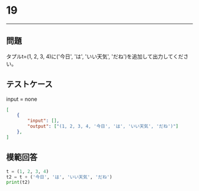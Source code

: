 # 19

---
## 問題

タプルt=(1, 2, 3, 4)に('今日', 'は', 'いい天気', 'だね')を追加して出力してください。

## テストケース
input = none
```json
[
	{
		"input": [],
		"output": ["(1, 2, 3, 4, '今日', 'は', 'いい天気', 'だね')"]
  	},
]
```

## 模範回答
```python
t = (1, 2, 3, 4)
t2 = t + ('今日', 'は', 'いい天気', 'だね')
print(t2)
```